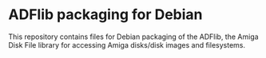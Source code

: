 # ADFlib packaging for Debian

This repository contains files for Debian packaging of the ADFlib,
the Amiga Disk File library for accessing Amiga disks/disk images and filesystems.
